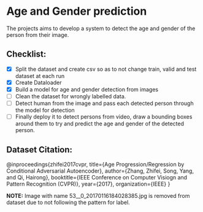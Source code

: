 # Age and Gender prediction

The projects aims to develop a system to detect the age and gender of the person from their image.

## Checklist:
- [x] Split the dataset and create csv so as to not change train, valid and test dataset at each run
- [x] Create Dataloader
- [x] Build a model for age and gender detection from images
- [ ] Clean the dataset for wrongly labelled data.
- [ ] Detect human from the image and pass each detected person through the model for detection
- [ ] Finally deploy it to detect persons from video, draw a bounding boxes around them to try and predict the age and gender of the detected person.

## Dataset Citation:
@inproceedings{zhifei2017cvpr,
  title={Age Progression/Regression by Conditional Adversarial Autoencoder},
  author={Zhang, Zhifei, Song, Yang, and Qi, Hairong},
  booktitle={IEEE Conference on Computer Visiogn and Pattern Recognition (CVPR)},
  year={2017},
  organization={IEEE}
}

__NOTE:__ Image with name 53__0_20170116184028385.jpg is removed from dataset due to not following the pattern for label.